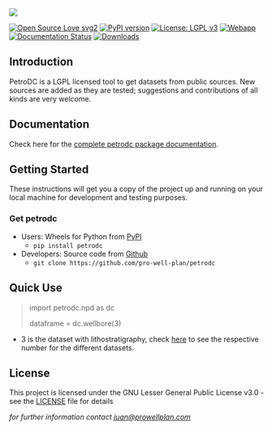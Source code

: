 ![](https://user-images.githubusercontent.com/52009346/69100304-2eb3e800-0a5d-11ea-9a3a-8e502af2120b.png)


[![Open Source Love svg2](https://badges.frapsoft.com/os/v2/open-source.svg?v=103)](https://github.com/pro-well-plan/pwptemp/blob/master/LICENSE.md)
[![PyPI version](https://badge.fury.io/py/petrodc.svg)](https://badge.fury.io/py/petrodc)
[![License: LGPL v3](https://img.shields.io/badge/License-LGPL_v3-blue.svg)](https://www.gnu.org/licenses/lgpl-3.0)
[![Webapp](https://img.shields.io/badge/WebApp-On-green.svg)](https://share.streamlit.io/jcamiloangarita/opensource_apps/app.py)
[![Documentation Status](https://readthedocs.org/projects/petrodc/badge/?version=latest)](http://petrodc.readthedocs.io/?badge=latest)
[![Downloads](https://pepy.tech/badge/petrodc)](https://pepy.tech/project/petrodc)

## Introduction
PetroDC is a LGPL licensed tool to get datasets from public sources. 
New sources are added as they are tested; suggestions and contributions of 
all kinds are very welcome.

## Documentation

Check here for the [complete petrodc package documentation](https://petrodc.readthedocs.io/en/latest/).

## Getting Started

These instructions will get you a copy of the project up and running on your local machine for development and testing purposes.

### Get petrodc

* Users: Wheels for Python from [PyPI](https://pypi.python.org/pypi/petrodc/) 
    * `pip install petrodc`
* Developers: Source code from [Github](https://github.com/pro-well-plan/petrodc)
    * `git clone https://github.com/pro-well-plan/petrodc`

## Quick Use

> import petrodc.npd as dc
>
> dataframe = dc.wellbore(3)

* 3 is the dataset with lithostratigraphy, check [here](https://github.com/pro-well-plan/petrodc/blob/master/petrodc/npd/wellbore.py)
to see the respective number for the different datasets.

## License

This project is licensed under the GNU Lesser General Public License v3.0 - see the [LICENSE](LICENSE.md) file for details


*for further information contact juan@prowellplan.com*
